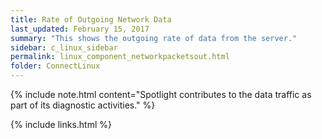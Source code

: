 ```yaml
---
title: ﻿Rate of Outgoing Network Data
last_updated: February 15, 2017
summary: "This shows the outgoing rate of data from the server."
sidebar: c_linux_sidebar
permalink: linux_component_networkpacketsout.html
folder: ConnectLinux
---
```



{% include note.html content="Spotlight contributes to the data traffic as part of its diagnostic activities." %}

{% include links.html %}
